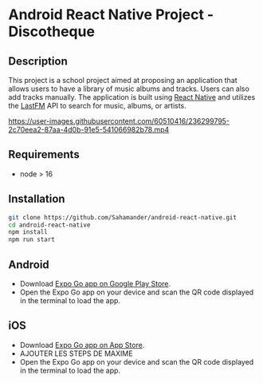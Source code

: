# Android React Native Project - Discotheque

## Description

This project is a school project aimed at proposing an application that allows users to have a library of music albums and tracks. Users can also add tracks manually. The application is built using [React Native](https://reactnative.dev/) and utilizes the [LastFM](https://www.last.fm/fr/) API to search for music, albums, or artists.

https://user-images.githubusercontent.com/60510416/236299795-2c70eea2-87aa-4d0b-91e5-541066982b78.mp4

## Requirements
 
- node > 16
 
## Installation
 
```bash
git clone https://github.com/Sahamander/android-react-native.git
cd android-react-native
npm install
npm run start
```
## Android
 
- Download [Expo Go app on Google Play Store](https://play.google.com/store/apps/details?id=host.exp.exponent&hl=en&gl=US).
- Open the Expo Go app on your device and scan the QR code displayed in the terminal to load the app.
 
## iOS
 
- Download [Expo Go app on App Store](https://apps.apple.com/us/app/expo-go/id982107779).
- AJOUTER LES STEPS DE MAXIME
- Open the Expo Go app on your device and scan the QR code displayed in the terminal to load the app.
